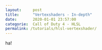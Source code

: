 ```yaml
---
layout:     post
title:      "Vertexshaders - In-depth"
date:       2020-01-01 23:57:00
categorie:  Call of Duty 4 - HLSL
permalink: /tutorials/hlsl-vertexshader/
---
```


ha!